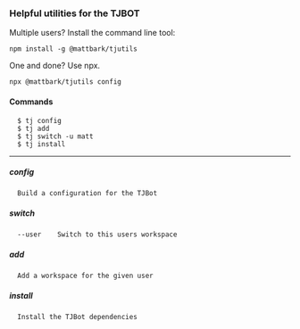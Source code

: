 ### Helpful utilities for the TJBOT

Multiple users? Install the command line tool:

`npm install -g @mattbark/tjutils`

One and done? Use npx.

`npx @mattbark/tjutils config`

#### Commands
```
  $ tj config
  $ tj add
  $ tj switch -u matt
  $ tj install
```
---
##### config

`  Build a configuration for the TJBot`

##### switch

`  --user    Switch to this users workspace`

##### add

`  Add a workspace for the given user`

##### install
`  Install the TJBot dependencies`
